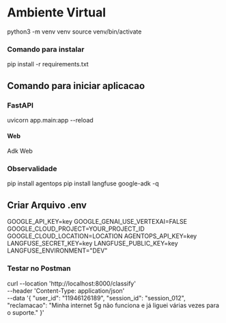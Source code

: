 
# Ambiente Virtual 
python3 -m venv venv
source venv/bin/activate

### Comando para instalar 
pip install -r requirements.txt

## Comando para iniciar aplicacao

### FastAPI
uvicorn app.main:app --reload  

#### Web 
Adk Web

### Observalidade 
pip install agentops
pip install langfuse google-adk -q


## Criar Arquivo .env

GOOGLE_API_KEY=key
GOOGLE_GENAI_USE_VERTEXAI=FALSE
GOOGLE_CLOUD_PROJECT=YOUR_PROJECT_ID
GOOGLE_CLOUD_LOCATION=LOCATION
AGENTOPS_API_KEY=key
LANGFUSE_SECRET_KEY=key
LANGFUSE_PUBLIC_KEY=key
LANGFUSE_ENVIRONMENT="DEV"

### Testar no Postman
curl --location 'http://localhost:8000/classify' \
--header 'Content-Type: application/json' \
--data '{
        "user_id": "11946126189",
        "session_id": "session_012",
        "reclamacao": "Minha internet 5g não funciona e já liguei várias vezes para o suporte."
      }'